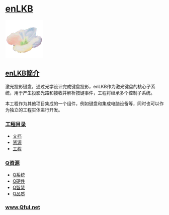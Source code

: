 ﻿# [enLKB](https://github.com/Qful/enLKB)

[![sites](Qful/qitas.png)](http://www.Qful.net)

## [enLKB简介](https://github.com/Qful/enLKB)

激光投影键盘，通过光学设计完成键盘投影，enLKB作为激光键盘的核心子系统，用于产生投影光路和接收并解析按键事件，工程将继承多个控制子系统。

本工程作为其他项目集成的一个组件，例如键盘和集成电脑设备等，同时也可以作为独立的工程实体进行开发。

### [工程目录](https://github.com/Qful)

- [文档](docs/)
- [资源](src/)
- [工程](project/)

### [Q资源](https://github.com/Qful/enLKB)

- [Q系统](https://github.com/OS-Q)
- [Q硬件](https://github.com/sochub)
- [Q智慧](https://github.com/tfzoo)
- [Q品质](https://github.com/qitas)

### www.Qful.net
